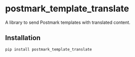 # postmark_template_translate

A library to send Postmark templates with translated content.

## Installation

```bash
pip install postmark_template_translate
